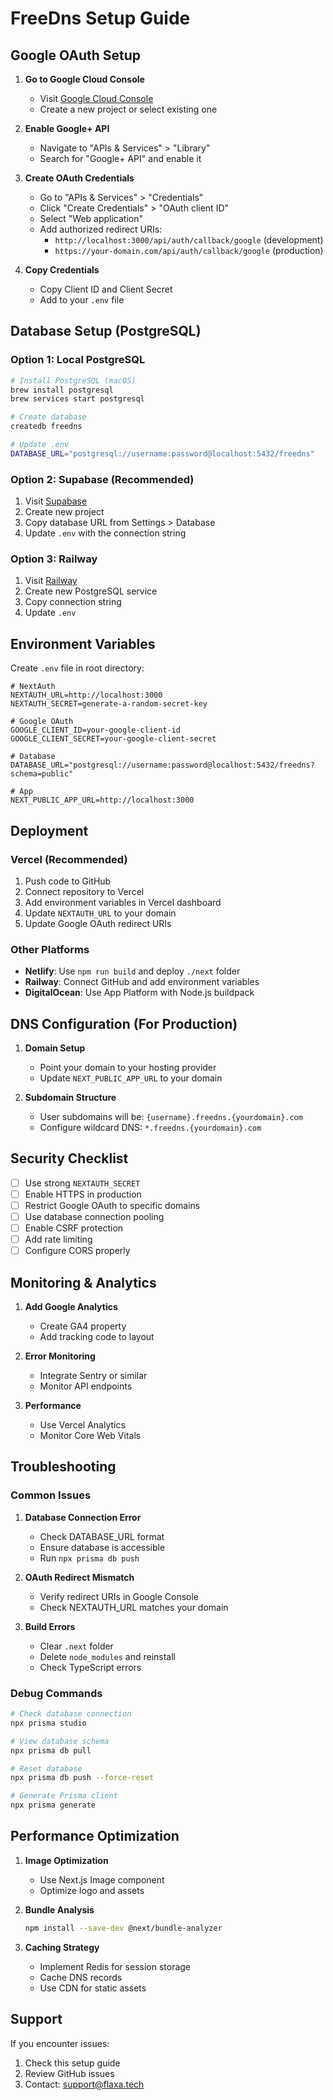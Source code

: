 # FreeDns Setup Guide

## Google OAuth Setup

1. **Go to Google Cloud Console**
   - Visit [Google Cloud Console](https://console.cloud.google.com/)
   - Create a new project or select existing one

2. **Enable Google+ API**
   - Navigate to "APIs & Services" > "Library"
   - Search for "Google+ API" and enable it

3. **Create OAuth Credentials**
   - Go to "APIs & Services" > "Credentials"
   - Click "Create Credentials" > "OAuth client ID"
   - Select "Web application"
   - Add authorized redirect URIs:
     - `http://localhost:3000/api/auth/callback/google` (development)
     - `https://your-domain.com/api/auth/callback/google` (production)

4. **Copy Credentials**
   - Copy Client ID and Client Secret
   - Add to your `.env` file

## Database Setup (PostgreSQL)

### Option 1: Local PostgreSQL
```bash
# Install PostgreSQL (macOS)
brew install postgresql
brew services start postgresql

# Create database
createdb freedns

# Update .env
DATABASE_URL="postgresql://username:password@localhost:5432/freedns"
```

### Option 2: Supabase (Recommended)
1. Visit [Supabase](https://supabase.com/)
2. Create new project
3. Copy database URL from Settings > Database
4. Update `.env` with the connection string

### Option 3: Railway
1. Visit [Railway](https://railway.app/)
2. Create new PostgreSQL service
3. Copy connection string
4. Update `.env`

## Environment Variables

Create `.env` file in root directory:

```env
# NextAuth
NEXTAUTH_URL=http://localhost:3000
NEXTAUTH_SECRET=generate-a-random-secret-key

# Google OAuth
GOOGLE_CLIENT_ID=your-google-client-id
GOOGLE_CLIENT_SECRET=your-google-client-secret

# Database
DATABASE_URL="postgresql://username:password@localhost:5432/freedns?schema=public"

# App
NEXT_PUBLIC_APP_URL=http://localhost:3000
```

## Deployment

### Vercel (Recommended)
1. Push code to GitHub
2. Connect repository to Vercel
3. Add environment variables in Vercel dashboard
4. Update `NEXTAUTH_URL` to your domain
5. Update Google OAuth redirect URIs

### Other Platforms
- **Netlify**: Use `npm run build` and deploy `./next` folder
- **Railway**: Connect GitHub and add environment variables
- **DigitalOcean**: Use App Platform with Node.js buildpack

## DNS Configuration (For Production)

1. **Domain Setup**
   - Point your domain to your hosting provider
   - Update `NEXT_PUBLIC_APP_URL` to your domain

2. **Subdomain Structure**
   - User subdomains will be: `{username}.freedns.{yourdomain}.com`
   - Configure wildcard DNS: `*.freedns.{yourdomain}.com`

## Security Checklist

- [ ] Use strong `NEXTAUTH_SECRET`
- [ ] Enable HTTPS in production
- [ ] Restrict Google OAuth to specific domains
- [ ] Use database connection pooling
- [ ] Enable CSRF protection
- [ ] Add rate limiting
- [ ] Configure CORS properly

## Monitoring & Analytics

1. **Add Google Analytics**
   - Create GA4 property
   - Add tracking code to layout

2. **Error Monitoring**
   - Integrate Sentry or similar
   - Monitor API endpoints

3. **Performance**
   - Use Vercel Analytics
   - Monitor Core Web Vitals

## Troubleshooting

### Common Issues

1. **Database Connection Error**
   - Check DATABASE_URL format
   - Ensure database is accessible
   - Run `npx prisma db push`

2. **OAuth Redirect Mismatch**
   - Verify redirect URIs in Google Console
   - Check NEXTAUTH_URL matches your domain

3. **Build Errors**
   - Clear `.next` folder
   - Delete `node_modules` and reinstall
   - Check TypeScript errors

### Debug Commands
```bash
# Check database connection
npx prisma studio

# View database schema
npx prisma db pull

# Reset database
npx prisma db push --force-reset

# Generate Prisma client
npx prisma generate
```

## Performance Optimization

1. **Image Optimization**
   - Use Next.js Image component
   - Optimize logo and assets

2. **Bundle Analysis**
   ```bash
   npm install --save-dev @next/bundle-analyzer
   ```

3. **Caching Strategy**
   - Implement Redis for session storage
   - Cache DNS records
   - Use CDN for static assets

## Support

If you encounter issues:
1. Check this setup guide
2. Review GitHub issues
3. Contact: support@flaxa.tech